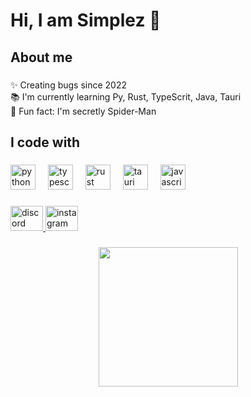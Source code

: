 <h1 align="left">Hi, I am Simplez 👋</h1>

###

<h2 align="left">About me</h2>

###

<p align="left">✨ Creating bugs since 2022<br>📚 I'm currently learning Py, Rust, TypeScrit, Java, Tauri<br>🎲 Fun fact: I'm secretly Spider-Man</p>

###

<h2 align="left">I code with</h2>

###

<div align="left">
  <img src="https://cdn.jsdelivr.net/gh/devicons/devicon/icons/python/python-original.svg" height="40" alt="python logo"  />
  <img width="12" />
  <img src="https://cdn.jsdelivr.net/gh/devicons/devicon/icons/typescript/typescript-original.svg" height="40" alt="typescript logo"  />
  <img width="12" />
  <img src="https://cdn.simpleicons.org/rust/000000" height="40" alt="rust logo"  />
  <img width="12" />
  <img src="https://cdn.simpleicons.org/tauri/FFC131" height="40" alt="tauri logo"  />
  <img width="12" />
  <img src="https://cdn.jsdelivr.net/gh/devicons/devicon/icons/javascript/javascript-original.svg" height="40" alt="javascript logo"  />
</div>

###

<div align="left">
  <a href="https://discord.com/users/1007597515744477204" target="_blank">
    <img src="https://raw.githubusercontent.com/maurodesouza/profile-readme-generator/master/src/assets/icons/social/discord/default.svg" width="52" height="40" alt="discord logo"  />
  </a>
  <a href="https://www.instagram.com/isimplez/" target="_blank">
    <img src="https://raw.githubusercontent.com/maurodesouza/profile-readme-generator/master/src/assets/icons/social/instagram/default.svg" width="52" height="40" alt="instagram logo"  />
  </a>
</div>

###

<div align="center">
  <img height="223" src="https://media.discordapp.net/attachments/1020822514764623872/1230533607249150052/Simplez_Bot.png?ex=6633aaba&is=662135ba&hm=14c7e8bf16f69102735da68ea37e709a13d6a1aeb6ae4e89d2ae5ea53fd8aece&=&format=webp&quality=lossless"  />
</div>

###
